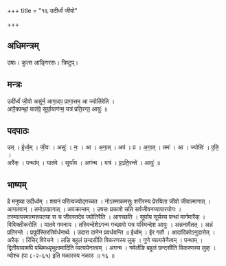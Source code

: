 +++
title = "१६ उदीर्ध्वं जीवो"

+++
## अधिमन्त्रम्
उषाः। कुत्स आङ्गिरसः। त्रिष्टुप्।

## मन्त्रः
उदी॑र्ध्वं जी॒वो असु॑र्न॒ आगा॒दप॒ प्रागा॒त्तम॒ आ ज्योति॑रेति ।  
आरै॒क्पन्थां॒ यात॑वे॒ सूर्या॒याग॑न्म॒ यत्र॑ प्रति॒रन्त॒ आयुः॑ ॥

## पदपाठः
उत् । ई॒र्ध्व॒म् । जी॒वः । असुः॑ । नः॒ । आ । अ॒गा॒त् । अप॑ । प्र । अ॒गा॒त् । तमः॑ । आ । ज्योतिः॑ । ए॒ति॒ ।  
अरै॑क् । पन्था॑म् । यात॑वे । सूर्या॑य । अग॑न्म । यत्र॑ । प्र॒ऽति॒रन्ते॑ । आयुः॑ ॥

## भाष्यम्
हे मनुष्या उदीर्ध्वम् । शयनं परित्यज्योद्गच्चत । नोऽस्माकमसुः शरीरस्य प्रेरयिता जीवो जीवात्मागात् । आगतवान् । तमोऽपप्रागात् । अपक्रान्तम् । उषसः प्रकाशे सति सर्वजीवनव्यापारयोगः । तस्मात्परमात्मरूपतया स च जीवस्तदेव ज्योतिरैति । आगच्छति । सूर्याय सूर्यस्य पन्थां मार्गमारैक् । विविक्तीकरोति । यातवे गमनाय । तस्मिन्देशेऽगन्म गच्छामो यत्र यस्मिन्देश आयुः । अन्ननामैतत् । अन्नं प्रतिरन्ते । प्रपूर्वस्तिरतिर्वर्धनार्थः । उदारा दानेन प्रवर्धयन्ति ॥ ईर्ध्वम् । ईर गतौ । आदादिकोऽनुदात्तेत् । अरैक् । रिचिर् विरेचने । लङि बहुलं छन्दसीति विकरणस्य लुक् । गुणे व्यत्ययेनैत्वम् । पन्थाम् । द्वितीयायामपि पथिमथ्यृभुक्षामादिति व्यत्ययेनात्वम् । अगन्म । गमेर्लङि बहुलं छन्दसीति विकरणस्य लुक् । म्वोश्च (पा ८-२-६५) इति मकारस्य नकारः ॥ १६ ॥